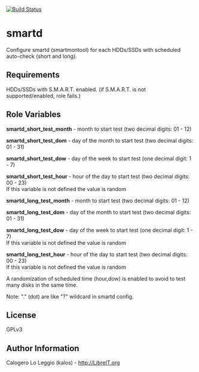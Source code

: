 [![Build Status](https://travis-ci.org/LibreIT/ansible-smartd.png?branch=master)](https://travis-ci.org/LibreIT/ansible-smartd)

smartd
========

Configure smartd (smartmontool) for each HDDs/SSDs with scheduled auto-check (short and long).


Requirements
------------

HDDs/SSDs with S.M.A.R.T. enabled.
(if S.M.A.R.T. is not supported/enabled, role fails.)

Role Variables
--------------

  **smartd_short_test_month** - month to start test (two decimal digits: 01 - 12)

  **smartd_short_test_dom** - day of the month to start test (two decimal digits: 01 - 31)

  **smartd_short_test_dow** - day of the week to start test (one decimal digit: 1 - 7)

  **smartd_short_test_hour** - hour of the day to start test (two decimal digits: 00 - 23)  
  If this variable is not defined the value is random

  **smartd_long_test_month** - month to start test (two decimal digits: 01 - 12)

  **smartd_long_test_dom** - day of the month to start test (two decimal digits: 01 - 31)

  **smartd_long_test_dow** - day of the week to start test (one decimal digit: 1 - 7)  
  If this variable is not defined the value is random

  **smartd_long_test_hour** - hour of the day to start test (two decimal digits: 00 - 23)  
  If this variable is not defined the value is random  

A randomization of scheduled time (hour,dow) is enabled to avoid to test many disks in the same time. 

Note: "." (dot) are like "?" wildcard in smartd config.

License
-------

GPLv3

Author Information
------------------

Calogero Lo Leggio (kalos) - http://LibreIT.org
